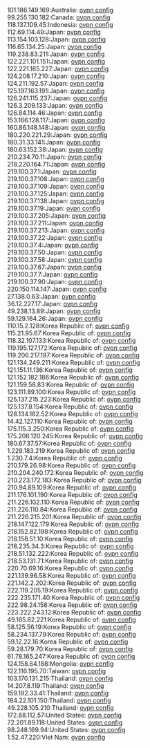 101.186.149.169:Australia: [ovpn config](vpn/101_186_149_169.ovpn)  
99.255.130.182:Canada: [ovpn config](vpn/99_255_130_182.ovpn)  
118.137.109.45:Indonesia: [ovpn config](vpn/118_137_109_45.ovpn)  
112.69.114.49:Japan: [ovpn config](vpn/112_69_114_49.ovpn)  
113.154.103.128:Japan: [ovpn config](vpn/113_154_103_128.ovpn)  
116.65.134.25:Japan: [ovpn config](vpn/116_65_134_25.ovpn)  
119.238.83.211:Japan: [ovpn config](vpn/119_238_83_211.ovpn)  
122.221.101.151:Japan: [ovpn config](vpn/122_221_101_151.ovpn)  
122.221.165.227:Japan: [ovpn config](vpn/122_221_165_227.ovpn)  
124.208.17.210:Japan: [ovpn config](vpn/124_208_17_210.ovpn)  
124.211.192.57:Japan: [ovpn config](vpn/124_211_192_57.ovpn)  
125.197.163.191:Japan: [ovpn config](vpn/125_197_163_191.ovpn)  
126.241.115.237:Japan: [ovpn config](vpn/126_241_115_237.ovpn)  
126.3.209.133:Japan: [ovpn config](vpn/126_3_209_133.ovpn)  
126.84.114.46:Japan: [ovpn config](vpn/126_84_114_46.ovpn)  
153.166.128.117:Japan: [ovpn config](vpn/153_166_128_117.ovpn)  
160.86.148.148:Japan: [ovpn config](vpn/160_86_148_148.ovpn)  
180.220.221.29:Japan: [ovpn config](vpn/180_220_221_29.ovpn)  
180.31.33.141:Japan: [ovpn config](vpn/180_31_33_141.ovpn)  
180.63.152.38:Japan: [ovpn config](vpn/180_63_152_38.ovpn)  
210.234.70.11:Japan: [ovpn config](vpn/210_234_70_11.ovpn)  
218.220.164.71:Japan: [ovpn config](vpn/218_220_164_71.ovpn)  
219.100.37.1:Japan: [ovpn config](vpn/219_100_37_1.ovpn)  
219.100.37.108:Japan: [ovpn config](vpn/219_100_37_108.ovpn)  
219.100.37.109:Japan: [ovpn config](vpn/219_100_37_109.ovpn)  
219.100.37.125:Japan: [ovpn config](vpn/219_100_37_125.ovpn)  
219.100.37.138:Japan: [ovpn config](vpn/219_100_37_138.ovpn)  
219.100.37.19:Japan: [ovpn config](vpn/219_100_37_19.ovpn)  
219.100.37.205:Japan: [ovpn config](vpn/219_100_37_205.ovpn)  
219.100.37.211:Japan: [ovpn config](vpn/219_100_37_211.ovpn)  
219.100.37.213:Japan: [ovpn config](vpn/219_100_37_213.ovpn)  
219.100.37.22:Japan: [ovpn config](vpn/219_100_37_22.ovpn)  
219.100.37.4:Japan: [ovpn config](vpn/219_100_37_4.ovpn)  
219.100.37.50:Japan: [ovpn config](vpn/219_100_37_50.ovpn)  
219.100.37.58:Japan: [ovpn config](vpn/219_100_37_58.ovpn)  
219.100.37.67:Japan: [ovpn config](vpn/219_100_37_67.ovpn)  
219.100.37.7:Japan: [ovpn config](vpn/219_100_37_7.ovpn)  
219.100.37.90:Japan: [ovpn config](vpn/219_100_37_90.ovpn)  
220.150.114.147:Japan: [ovpn config](vpn/220_150_114_147.ovpn)  
27.138.0.63:Japan: [ovpn config](vpn/27_138_0_63.ovpn)  
36.12.227.17:Japan: [ovpn config](vpn/36_12_227_17.ovpn)  
49.238.13.89:Japan: [ovpn config](vpn/49_238_13_89.ovpn)  
59.129.164.26:Japan: [ovpn config](vpn/59_129_164_26.ovpn)  
110.15.2.128:Korea Republic of: [ovpn config](vpn/110_15_2_128.ovpn)  
115.21.95.67:Korea Republic of: [ovpn config](vpn/115_21_95_67.ovpn)  
118.32.107.133:Korea Republic of: [ovpn config](vpn/118_32_107_133.ovpn)  
119.195.127.172:Korea Republic of: [ovpn config](vpn/119_195_127_172.ovpn)  
119.206.217.197:Korea Republic of: [ovpn config](vpn/119_206_217_197.ovpn)  
121.134.249.211:Korea Republic of: [ovpn config](vpn/121_134_249_211.ovpn)  
121.151.11.136:Korea Republic of: [ovpn config](vpn/121_151_11_136.ovpn)  
121.152.182.186:Korea Republic of: [ovpn config](vpn/121_152_182_186.ovpn)  
121.159.58.83:Korea Republic of: [ovpn config](vpn/121_159_58_83.ovpn)  
123.111.89.100:Korea Republic of: [ovpn config](vpn/123_111_89_100.ovpn)  
125.137.215.223:Korea Republic of: [ovpn config](vpn/125_137_215_223.ovpn)  
125.137.8.154:Korea Republic of: [ovpn config](vpn/125_137_8_154.ovpn)  
128.134.162.52:Korea Republic of: [ovpn config](vpn/128_134_162_52.ovpn)  
14.42.127.110:Korea Republic of: [ovpn config](vpn/14_42_127_110.ovpn)  
175.115.3.250:Korea Republic of: [ovpn config](vpn/175_115_3_250.ovpn)  
175.206.120.245:Korea Republic of: [ovpn config](vpn/175_206_120_245.ovpn)  
180.67.37.57:Korea Republic of: [ovpn config](vpn/180_67_37_57.ovpn)  
1.229.183.219:Korea Republic of: [ovpn config](vpn/1_229_183_219.ovpn)  
1.230.7.4:Korea Republic of: [ovpn config](vpn/1_230_7_4.ovpn)  
210.179.26.98:Korea Republic of: [ovpn config](vpn/210_179_26_98.ovpn)  
210.204.240.172:Korea Republic of: [ovpn config](vpn/210_204_240_172.ovpn)  
210.223.172.183:Korea Republic of: [ovpn config](vpn/210_223_172_183.ovpn)  
210.94.89.109:Korea Republic of: [ovpn config](vpn/210_94_89_109.ovpn)  
211.176.101.190:Korea Republic of: [ovpn config](vpn/211_176_101_190.ovpn)  
211.226.102.110:Korea Republic of: [ovpn config](vpn/211_226_102_110.ovpn)  
211.226.110.84:Korea Republic of: [ovpn config](vpn/211_226_110_84.ovpn)  
211.226.215.201:Korea Republic of: [ovpn config](vpn/211_226_215_201.ovpn)  
218.147.122.179:Korea Republic of: [ovpn config](vpn/218_147_122_179.ovpn)  
218.152.82.198:Korea Republic of: [ovpn config](vpn/218_152_82_198.ovpn)  
218.158.51.10:Korea Republic of: [ovpn config](vpn/218_158_51_10.ovpn)  
218.235.34.3:Korea Republic of: [ovpn config](vpn/218_235_34_3.ovpn)  
218.51.132.222:Korea Republic of: [ovpn config](vpn/218_51_132_222.ovpn)  
218.53.131.71:Korea Republic of: [ovpn config](vpn/218_53_131_71.ovpn)  
220.70.69.16:Korea Republic of: [ovpn config](vpn/220_70_69_16.ovpn)  
221.139.96.58:Korea Republic of: [ovpn config](vpn/221_139_96_58.ovpn)  
221.142.2.202:Korea Republic of: [ovpn config](vpn/221_142_2_202.ovpn)  
222.119.205.19:Korea Republic of: [ovpn config](vpn/222_119_205_19.ovpn)  
222.235.171.40:Korea Republic of: [ovpn config](vpn/222_235_171_40.ovpn)  
222.98.24.158:Korea Republic of: [ovpn config](vpn/222_98_24_158.ovpn)  
223.222.243.12:Korea Republic of: [ovpn config](vpn/223_222_243_12.ovpn)  
49.165.82.221:Korea Republic of: [ovpn config](vpn/49_165_82_221.ovpn)  
58.125.56.19:Korea Republic of: [ovpn config](vpn/58_125_56_19.ovpn)  
58.234.137.79:Korea Republic of: [ovpn config](vpn/58_234_137_79.ovpn)  
59.12.22.16:Korea Republic of: [ovpn config](vpn/59_12_22_16.ovpn)  
59.28.179.70:Korea Republic of: [ovpn config](vpn/59_28_179_70.ovpn)  
61.78.165.247:Korea Republic of: [ovpn config](vpn/61_78_165_247.ovpn)  
124.158.64.188:Mongolia: [ovpn config](vpn/124_158_64_188.ovpn)  
122.116.195.70:Taiwan: [ovpn config](vpn/122_116_195_70.ovpn)  
103.170.131.215:Thailand: [ovpn config](vpn/103_170_131_215.ovpn)  
14.207.8.119:Thailand: [ovpn config](vpn/14_207_8_119.ovpn)  
159.192.33.41:Thailand: [ovpn config](vpn/159_192_33_41.ovpn)  
184.22.101.150:Thailand: [ovpn config](vpn/184_22_101_150.ovpn)  
49.228.105.210:Thailand: [ovpn config](vpn/49_228_105_210.ovpn)  
172.88.112.57:United States: [ovpn config](vpn/172_88_112_57.ovpn)  
72.201.89.118:United States: [ovpn config](vpn/72_201_89_118.ovpn)  
98.248.169.94:United States: [ovpn config](vpn/98_248_169_94.ovpn)  
1.52.47.220:Viet Nam: [ovpn config](vpn/1_52_47_220.ovpn)  
